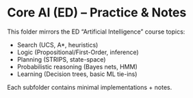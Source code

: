 # Core AI (ED) – Practice & Notes

This folder mirrors the ED “Artificial Intelligence” course topics:
- Search (UCS, A*, heuristics)
- Logic (Propositional/First-Order, inference)
- Planning (STRIPS, state-space)
- Probabilistic reasoning (Bayes nets, HMM)
- Learning (Decision trees, basic ML tie-ins)

Each subfolder contains minimal implementations + notes.